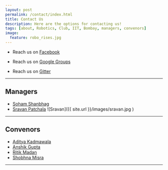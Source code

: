 ```yaml
---
layout: post
permalink: /contact/index.html
title: Contact Us
description: Here are the options for contacting us!
tags: [about, Robotics, Club, IIT, Bombay, managers, convenors]
image:
  feature: robo_rises.jpg
---
```


* Reach us on [Facebook]( https://www.facebook.com/roboticsclubpage )

* Reach us on [Google Groups]( https://groups.google.com/forum/#!forum/robotics-iitb )

* Reach us on [Gitter]( https://gitter.im/robo-club-iitb/Robotics-Club-IIT-B ) 

- - - -

## Managers

* [Soham Shanbhag]( https://www.facebook.com/soham.shanbhag ) 
* [Sravan Patchala]( https://www.facebook.com/sravan.patchala ) ![Sravan]({{ site.url }}/images/sravan.jpg )
	 
- - - -

## Convenors

* [Aditya Kadmawala]( https://www.facebook.com/aditya.kadmawala )
* [Anshik Gupta]( https://www.facebook.com/anshik.gupta.3 )
* [Ritik Madan]( https://www.facebook.com/ritik.madan )
* [Shobhna Misra]( https://www.facebook.com/shobhna.misra.5 )

----
